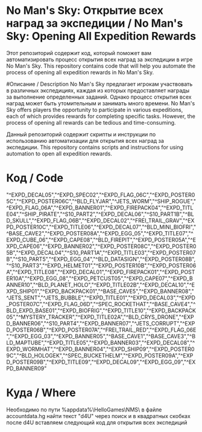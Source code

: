 # No Man's Sky: Открытие всех наград за экспедиции / No Man's Sky: Opening All Expedition Rewards
Этот репозиторий содержит код, который поможет вам автоматизировать процесс открытия всех наград за экспедиции в игре No Man's Sky.
This repository contains code that will help you automate the process of opening all expedition rewards in No Man's Sky.

#Описание / Description
No Man's Sky предлагает игрокам участвовать в различных экспедициях, каждая из которых предоставляет награды за выполнение определенных заданий. Однако процесс открытия всех наград может быть утомительным и занимать много времени.
No Man's Sky offers players the opportunity to participate in various expeditions, each of which provides rewards for completing specific tasks. However, the process of opening all rewards can be tedious and time-consuming.

Данный репозиторий содержит скрипты и инструкции по использованию автоматизации для открытия всех наград за экспедиции.
This repository contains scripts and instructions for using automation to open all expedition rewards.

# Код / Code
"^EXPD_DECAL05","^EXPD_SPEC02","^EXPD_FLAG_06C","^EXPD_POSTER05C","^EXPD_POSTER06C","^BLD_FLYJAR","^JETS_WORM","^SHIP_ROGUE","^EXPD_FLAG_06A","^EXPD_BANNER01","^EXPD_FIREPACK04","^EXPD_TITLE04","^SHIP_PIRATE","^S10_PART2","^EXPD_DECAL06","^S10_PART1B","^BLD_SKULL","^EXPD_FLAG_06B","^EXPD_DECAL02","^FREI_TRAIL_GRAV","^EXPD_POSTER10C","^EXPD_TITLE06","^EXPD_DECAL07","^BLD_MINI_BIOFRI","^BASE_CAVE2","^EXPD_POSTER08A","^EXPD_EGG_05","^EXPD_TITLE07","^EXPD_CUBE_06","^EXPD_CAPE08","^BLD_FIREPIT","^EXPD_POSTER05A","^EXPD_CAPE06","^EXPD_BANNER02","^EXPD_POSTER08C","^EXPD_POSTER05B","^EXPD_DECAL04","^S10_PART1A","^EXPD_TITLE03","^EXPD_POSTER07B","^S10_PART5","^EXPD_EGG_04","^BLD_DATASIGN","^EXPD_POSTER08B","^S10_PART3","^EXPD_HELMET01","^EXPD_POSTER10B","^EXPD_POSTER06A","^EXPD_TITLE08","^EXPD_DECAL01","^EXPD_FIREPACK01","^EXPD_POSTER10A","^EXPD_EGG_08","^EXPD_PETCUST05","^EXPD_CAPE07","^EXPD_BANNER10","^BLD_PLANET_HOLO","^EXPD_TITLE02B","^EXPD_DECAL10","^EXPD_SHIP01","^EXPD_BACKPACK01","^BASE_CAVE5","^EXPD_BANNER08","^JETS_SENT","^JETS_BUBBLE","^EXPD_TITLE01","^EXPD_DECAL03","^EXPD_POSTER07C","^EXPD_FLAG_06D","^SPEC_ROCKETHAT","^BASE_CAVE4","^BLD_EXPD_BASE01","^EXPD_BIOFRIG","^EXPD_TITLE10","^EXPD_BACKPACK05","^MYSTERY_TRACKER","^EXPD_TITLE02A","^BLD_CRYS_DRONE","^EXPD_BANNER06","^S10_PART4","^EXPD_BANNER07","^JETS_CORRUPT","^EXPD_POSTER06B","^EXPD_POSTER07A","^FREI_TRAIL_RED","^EXPD_FLAG_06E","^EXPD_EGG_03","^EXPD_BANNER05","^BASE_CAVE1","^BASE_CAVE3","^BLD_MAPTUBE","^EXPD_TITLE05","^EXPD_BANNER03","^EXPD_DECAL08","^EXPD_WORMHAT","^EXPD_BANNER04","^EXPD_SHIP09","^EXPD_POSTER09C","^BLD_HOLOGEK","^SPEC_BUCKETHELM","^EXPD_POSTER09A","^EXPD_POSTER09B","^EXPD_TITLE09","^EXPD_DECAL09","^EXPD_EGG_09","^EXPD_BANNER09"

# Куда / Where
Необходимо по пути %appdata%\HelloGames\NMS\ в файле accountdata.hg найти текст "d4U" через поиск и в квадратных скобках после d4U вставляем следующий код для открытия всех экспедиций

